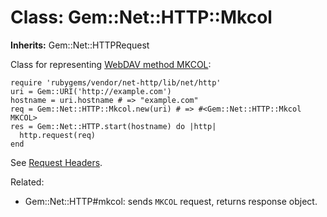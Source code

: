 # Class: Gem::Net::HTTP::Mkcol
**Inherits:** Gem::Net::HTTPRequest
    

Class for representing [WebDAV method
MKCOL](http://www.webdav.org/specs/rfc4918.html#METHOD_MKCOL):

    require 'rubygems/vendor/net-http/lib/net/http'
    uri = Gem::URI('http://example.com')
    hostname = uri.hostname # => "example.com"
    req = Gem::Net::HTTP::Mkcol.new(uri) # => #<Gem::Net::HTTP::Mkcol MKCOL>
    res = Gem::Net::HTTP.start(hostname) do |http|
      http.request(req)
    end

See [Request Headers](rdoc-ref:Gem::Net::HTTPRequest@Request+Headers).

Related:

*   Gem::Net::HTTP#mkcol: sends `MKCOL` request, returns response object.



